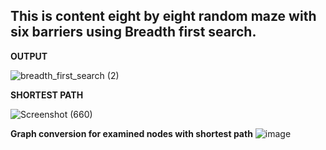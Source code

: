 ## This is content eight by eight random maze with six barriers using Breadth first search.
**OUTPUT**

![breadth_first_search (2)](https://github.com/medini9764/Phython-random-maze/assets/61826590/da254be6-b664-4465-bc66-1343ae120456)

**SHORTEST PATH**

![Screenshot (660)](https://github.com/medini9764/Phython-random-maze/assets/61826590/50fe31ee-6f62-4c51-a3b7-b37a94d34175)

**Graph conversion for examined nodes with shortest path**
![image](https://github.com/medini9764/Phython-random-maze/assets/61826590/c7589f79-6915-4ac0-84f1-3b9086456526)







